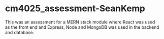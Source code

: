 ﻿# cm4025_assessment-SeanKemp
This was an assessment for a MERN stack module where React was used as the front end and Express, Node and MongoDB was used in the backend and database.
